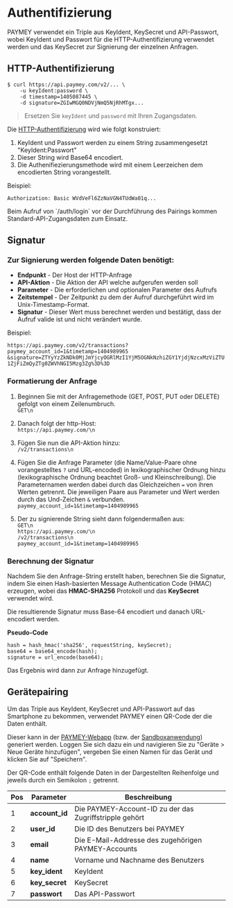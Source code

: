 # Authentifizierung  

PAYMEY verwendet ein Triple aus KeyIdent, KeySecret und API-Passwort, wobei KeyIdent und Passwort für die HTTP-Authentifizierung verwendet werden und das KeySecret zur Signierung der einzelnen Anfragen.

## HTTP-Authentifizierung

```shell
$ curl https://api.paymey.com/v2/... \      
    -u keyIdent:password \    
    -d timestamp=1405087445 \  
    -d signature=ZGIwMGQ0NDVjNmQ5NjRhMTgx...
```

> Ersetzen Sie `keyIdent` und `password` mit Ihren Zugangsdaten.

Die [HTTP-Authentifizierung](http://en.wikipedia.org/wiki/Basic_access_authentication#Client_side) wird wie folgt konstruiert:

1. KeyIdent und Passwort werden zu einem String zusammengesetzt "KeyIdent:Passwort"
2. Dieser String wird Base64 encodiert.
3. Die Authenifiezierungsmethode wird mit einem Leerzeichen dem encodierten String vorangestellt.

Beispiel:

`Authorization: Basic WVdVeFl6ZzNaVGN4TUdWa01q...`

<aside class="notice">
    Beim Aufruf von `/auth/login` vor der Durchführung des Pairings kommen Standard-API-Zugangsdaten zum Einsatz.
</aside>

## Signatur

### Zur Signierung werden folgende Daten benötigt:

* **Endpunkt** - Der Host der HTTP-Anfrage
* **API-Aktion** - Die Aktion der API welche aufgerufen werden soll
* **Parameter** - Die erforderlichen und optionalen Parameter des Aufrufs
* **Zeitstempel** - Der Zeitpunkt zu dem der Aufruf durchgeführt wird im Unix-Timestamp-Format.
* **Signatur** - Dieser Wert muss berechnet werden und bestätigt, dass der Aufruf valide ist und nicht verändert wurde.

Beispiel:

`https://api.paymey.com/v2/transactions?paymey_account_id=1&timetamp=1404989965 &signature=ZTYyYzZkNDk0MjJmYjcyOGRlMzI1YjM5OGNkNzhiZGY1YjdjNzcxMzViZTU1ZjFiZmQyZTg0ZWVhNGI5Mzg3Zg%3D%3D`


### Formatierung der Anfrage

1. Beginnen Sie mit der Anfragemethode (GET, POST, PUT oder DELETE) gefolgt von einem Zeilenumbruch.  
`GET\n`

2. Danach folgt der http-Host:  
`https://api.paymey.com/\n`

3. Fügen Sie nun die API-Aktion hinzu:  
`/v2/transactions\n`

4. Fügen Sie die Anfrage Parameter (die Name/Value-Paare ohne vorangestelltes `?` und URL-encoded) in lexikographischer Ordnung hinzu (lexikographische Ordnung beachtet Groß- und Kleinschreibung).  Die Parameternamen werden dabei durch das Gleichzeichen `=` von ihren Werten getrennt. Die jeweiligen Paare aus Parameter und Wert werden durch das Und-Zeichen `&` verbunden.  
`paymey_account_id=1&timetamp=1404989965`

5. Der zu signierende String sieht dann folgendermaßen aus:  
`GET\n`  
`https://api.paymey.com/\n`  
`/v2/transactions\n`  
`paymey_account_id=1&timetamp=1404989965`  

### Berechnung der Signatur

Nachdem Sie den Anfrage-String erstellt haben, berechnen Sie die Signatur, indem Sie einen Hash-basierten Message Authentication Code (HMAC) erzeugen, wobei das **HMAC-SHA256** Protokoll und das **KeySecret** verwendet wird.

Die resultierende Signatur muss Base-64 encodiert und danach URL-encodiert werden.

**Pseudo-Code**

`hash = hash_hmac('sha256', requestString, keySecret);`  
`base64 = base64_encode(hash);`  
`signature = url_encode(base64);`  

Das Ergebnis wird dann zur Anfrage hinzugefügt.

## Gerätepairing

Um das Triple aus KeyIdent, KeySecret und API-Passwort auf das Smartphone zu bekommen, verwendet PAYMEY einen QR-Code der die Daten enthält.

Dieser kann in der [PAYMEY-Webapp](https://webapp.paymey.com) (bzw. der [Sandboxanwendung](http://webapp.sandbox.pmydev.com)) generiert werden. 
Loggen Sie sich dazu ein und navigieren Sie zu "Geräte > Neue Geräte hinzufügen", vergeben Sie einen Namen für das Gerät und klicken Sie auf "Speichern".

Der QR-Code enthält folgende Daten in der Dargestellten Reihenfolge und jeweils durch ein Semikolon `;` getrennt.

Pos | Parameter | Beschreibung
--------- | ------- | -----------
1 | **account_id** |  Die PAYMEY-Account-ID zu der das Zugriffstripple gehört
2 | **user_id** |  Die ID des Benutzers bei PAYMEY
3 | **email** |  Die E-Mail-Addresse des zugehörigen PAYMEY-Accounts
4 | **name** |  Vorname und Nachname des Benutzers
5 | **key_ident** |  KeyIdent
6 | **key_secret** |  KeySecret
7 | **passwort** |  Das API-Passwort


